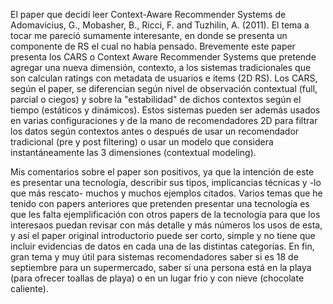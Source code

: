 El paper que decidí leer Context-Aware Recommender Systems de Adomavicius, G., Mobasher, B., Ricci, F. and Tuzhilin, A. (2011). El tema a tocar me pareció sumamente interesante, en donde se presenta un componente de RS el cual no había pensado. Brevemente este paper presenta los CARS o Context Aware Recommender Systems que pretende agregar una nueva dimensión, contexto, a los sistemas tradicionales que son calculan ratings con metadata de usuarios e items (2D RS). Los CARS, según el paper, se diferencian según nivel de observación contextual (full, parcial o ciegos) y sobre la "estabilidad" de dichos contextos según el tiempo (estáticos y dinámicos). Estos sistemas pueden ser además usados en varias configuraciones y de la mano de recomendadores 2D para filtrar los datos según contextos antes o después de usar un recomendador tradicional (pre y post filtering) o usar un modelo que considera instantáneamente las 3 dimensiones (contextual modeling). 

Mis comentarios sobre el paper son positivos, ya que la intención de este es presentar una tecnología, describir sus tipos, implicancias técnicas y -lo que más rescato- muchos y muchos ejemplos citados. Varios temas que he tenido con papers anteriores que pretenden presentar una tecnología es que les falta ejemplificación con otros papers de la tecnología para que los interesaos puedan revisar con más detalle y más números los usos de esta, y así el paper original introductorio puede ser corto, simple y no tiene que incluir evidencias de datos en cada una de las distintas categorías. En fin, gran tema y muy útil para sistemas recomendadores saber si es 18 de septiembre para un supermercado, saber si una persona está en la playa (para ofrecer toallas de playa) o en un lugar frio y con nieve (chocolate caliente).
